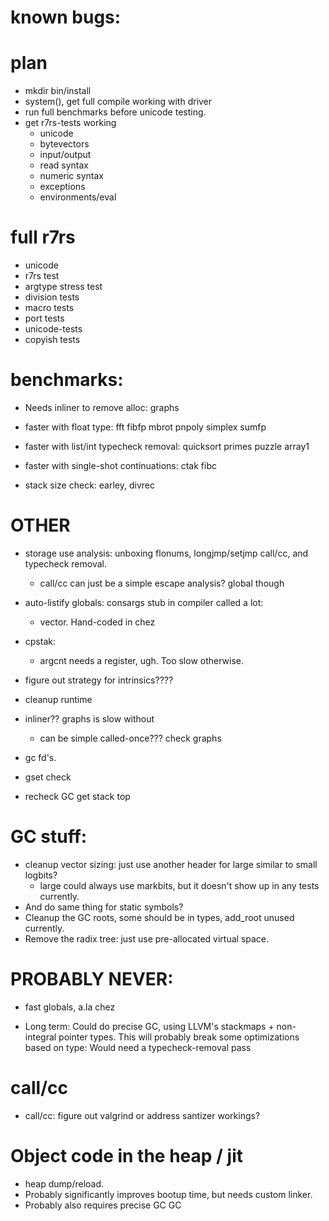 # known bugs:

# plan
  * mkdir bin/install
  * system(), get full compile working with driver
  * run full benchmarks before unicode testing.
  * get r7rs-tests working
    * unicode
	* bytevectors
	* input/output
	* read syntax
	* numeric syntax
	* exceptions
	* environments/eval

	 
# full r7rs
  * unicode
  * r7rs test
  * argtype stress test
  * division tests
  * macro tests
  * port tests
  * unicode-tests
  * copyish tests
  
# benchmarks:
  * Needs inliner to remove alloc: graphs
  * faster with float type: fft fibfp mbrot pnpoly simplex sumfp
  * faster with list/int typecheck removal: quicksort primes puzzle array1
  * faster with single-shot continuations: ctak fibc
  
  * stack size check: earley, divrec

# OTHER

* storage use analysis: unboxing flonums, longjmp/setjmp call/cc, and typecheck removal.
   * call/cc can just be a simple escape analysis? global though

* auto-listify globals: consargs stub in compiler called a lot: 
  * vector. Hand-coded in chez
  
* cpstak:
  * argcnt needs a register, ugh.  Too slow otherwise.

* figure out strategy for intrinsics????
* cleanup runtime
* inliner?? graphs is slow without
  * can be simple called-once??? check graphs

* gc fd's.
* gset check

* recheck GC get stack top

# GC stuff:
* cleanup vector sizing: just use another header for large similar to small logbits?
  * large could always use markbits, but it doesn't show up in any tests currently.
* And do same thing for static symbols?
* Cleanup the GC roots, some should be in types, add_root unused currently.
* Remove the radix tree: just use pre-allocated virtual space.






# PROBABLY NEVER:	 

* fast globals, a.la chez

* Long term: Could do precise GC, using LLVM's stackmaps + non-integral pointer types. 
     This will probably break some optimizations based on type: Would need
	 a typecheck-removal pass
	 
# call/cc
  * call/cc: figure out valgrind or address santizer workings?

# Object code in the heap / jit
 * heap dump/reload.
 * Probably significantly improves bootup time, but needs custom linker.
 * Probably also requires precise GC GC
